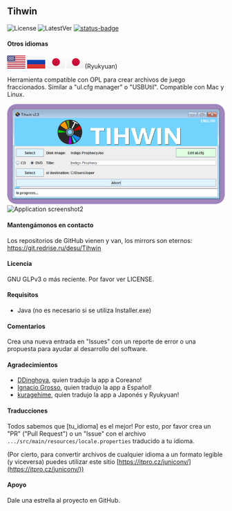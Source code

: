 ## Tihwin
![License](https://img.shields.io/badge/License-GPLv3-blue.svg) ![LatestVer](https://img.shields.io/github/release/developersu/Tihwin.svg) [![status-badge](https://ci.redrise.ru/api/badges/6/status.svg)](https://ci.redrise.ru/repos/6)

#### Otros idiomas
[![Inglés](flag/us-flag.svg)](README.md) 
[![Ruso](flag/ru-flag.svg)](README_RU.md) 
[![Japonés](flag/jp-flag.svg)](README_JP.md) 
[![Ryukyuan](flag/jp-flag.svg)](README_RYU.md)(Ryukyuan) 

Herramienta compatible con OPL para crear archivos de juego fraccionados. Similar a "ul.cfg manager" o "USBUtil". Compatible con Mac y Linux.

![Application screenshot1](screenshots/1.png)
![Application screenshot2](screenshots/2.png)

#### Mantengámonos en contacto

Los repositorios de GitHub vienen y van, los mirrors son eternos:  https://git.redrise.ru/desu/Tihwin

#### Licencia

GNU GLPv3 o más reciente. Por favor ver LICENSE.

#### Requisitos

* Java (no es necesario si se utiliza Installer.exe)

#### Comentarios

Crea una nueva entrada en "Issues" con un reporte de error o una propuesta para ayudar al desarrollo del software.

#### Agradecimientos

* [DDinghoya](https://github.com/DDinghoya), quien tradujo la app a Coreano!
* [Ignacio Grosso](https://github.com/blckbearx), quien tradujo la app a Español!
* [kuragehime](https://github.com/kuragehimekurara1), quien tradujo la app a Japonés y Ryukyuan!

#### Traducciones

Todos sabemos que [tu_idioma] es el mejor! Por esto, por favor crea un "PR" ("Pull Request") o un "Issue" con el archivo `.../src/main/resources/locale.properties` traducido a tu idioma.

(Por cierto, para convertir archivos de cualquier idioma a un formato legible (y viceversa) puedes utilizar este sitio [https://itpro.cz/juniconv/](https://itpro.cz/juniconv/))

#### Apoyo

Dale una estrella al proyecto en GitHub.
